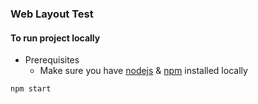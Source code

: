 ### Web Layout Test


#### To run project locally

- Prerequisites
  - Make sure you have [nodejs](https://nodejs.org/) & [npm](https://www.npmjs.com/get-npm) installed locally

```bash
npm start
```
